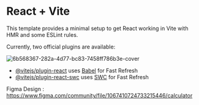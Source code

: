 # React + Vite

This template provides a minimal setup to get React working in Vite with HMR and some ESLint rules.

Currently, two official plugins are available:

![6b568367-282a-4d77-bc83-7458ff786b3e-cover](https://github.com/user-attachments/assets/94e018fa-943f-435d-a003-9ce5a3219dc4)

- [@vitejs/plugin-react](https://github.com/vitejs/vite-plugin-react/blob/main/packages/plugin-react/README.md) uses [Babel](https://babeljs.io/) for Fast Refresh
- [@vitejs/plugin-react-swc](https://github.com/vitejs/vite-plugin-react-swc) uses [SWC](https://swc.rs/) for Fast Refresh

Figma Design : https://www.figma.com/community/file/1067410724733215446/calculator
